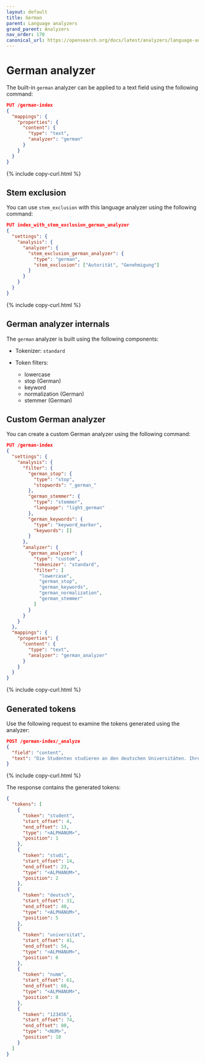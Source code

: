 ```yaml
---
layout: default
title: German
parent: Language analyzers
grand_parent: Analyzers
nav_order: 170
canonical_url: https://opensearch.org/docs/latest/analyzers/language-analyzers/german/
---
```


# German analyzer

The built-in `german` analyzer can be applied to a text field using the following command:

```json
PUT /german-index
{
  "mappings": {
    "properties": {
      "content": {
        "type": "text",
        "analyzer": "german"
      }
    }
  }
}
```
{% include copy-curl.html %}

## Stem exclusion

You can use `stem_exclusion` with this language analyzer using the following command:

```json
PUT index_with_stem_exclusion_german_analyzer
{
  "settings": {
    "analysis": {
      "analyzer": {
        "stem_exclusion_german_analyzer": {
          "type": "german",
          "stem_exclusion": ["Autorität", "Genehmigung"]
        }
      }
    }
  }
}
```
{% include copy-curl.html %}

## German analyzer internals

The `german` analyzer is built using the following components:

- Tokenizer: `standard`

- Token filters:
  - lowercase
  - stop (German)
  - keyword
  - normalization (German)
  - stemmer (German)

## Custom German analyzer

You can create a custom German analyzer using the following command:

```json
PUT /german-index
{
  "settings": {
    "analysis": {
      "filter": {
        "german_stop": {
          "type": "stop",
          "stopwords": "_german_"
        },
        "german_stemmer": {
          "type": "stemmer",
          "language": "light_german"
        },
        "german_keywords": {
          "type": "keyword_marker",
          "keywords": []
        }
      },
      "analyzer": {
        "german_analyzer": {
          "type": "custom",
          "tokenizer": "standard",
          "filter": [
            "lowercase",
            "german_stop",
            "german_keywords",
            "german_normalization",
            "german_stemmer"
          ]
        }
      }
    }
  },
  "mappings": {
    "properties": {
      "content": {
        "type": "text",
        "analyzer": "german_analyzer"
      }
    }
  }
}
```
{% include copy-curl.html %}

## Generated tokens

Use the following request to examine the tokens generated using the analyzer:

```json
POST /german-index/_analyze
{
  "field": "content",
  "text": "Die Studenten studieren an den deutschen Universitäten. Ihre Nummern sind 123456."
}
```
{% include copy-curl.html %}

The response contains the generated tokens:

```json
{
  "tokens": [
    {
      "token": "student",
      "start_offset": 4,
      "end_offset": 13,
      "type": "<ALPHANUM>",
      "position": 1
    },
    {
      "token": "studi",
      "start_offset": 14,
      "end_offset": 23,
      "type": "<ALPHANUM>",
      "position": 2
    },
    {
      "token": "deutsch",
      "start_offset": 31,
      "end_offset": 40,
      "type": "<ALPHANUM>",
      "position": 5
    },
    {
      "token": "universitat",
      "start_offset": 41,
      "end_offset": 54,
      "type": "<ALPHANUM>",
      "position": 6
    },
    {
      "token": "numm",
      "start_offset": 61,
      "end_offset": 68,
      "type": "<ALPHANUM>",
      "position": 8
    },
    {
      "token": "123456",
      "start_offset": 74,
      "end_offset": 80,
      "type": "<NUM>",
      "position": 10
    }
  ]
}
```